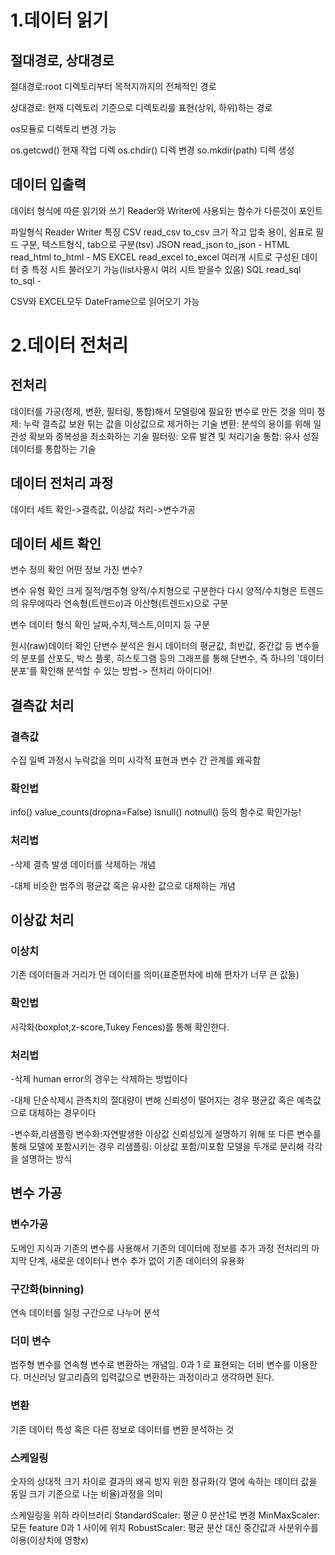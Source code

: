 # 1.데이터 읽기

## 절대경로, 상대경로
절대경로:root 디렉토리부터 목적지까지의 전체적인 경로

상대경로: 현재 디렉토리 기준으로 디렉토리를 표현(상위, 하위)하는 경로

os모듈로 디렉토리 변경 가능

os.getcwd() 현재 작업 디렉
os.chdir() 디렉 변경
so.mkdir(path) 디렉 생성

## 데이터 입출력
데이터 형식에 따른 읽기와 쓰기
Reader와 Writer에 사용되는 함수가 다른것이 포인트

파일형식 Reader       Writer     특징
CSV      read_csv     to_csv     크기 작고 압축 용이, 쉼표로 필드 구분, 텍스트형식, tab으로 구분(tsv)
JSON     read_json    to_json    -
HTML     read_html    to_html    -
MS EXCEL read_excel   to_excel   여러개 시트로 구성된 데이터 중 특정 시트 불러오기 가능(list사용시 여러 시트 받을수 있음)
SQL      read_sql     to_sql     -

CSV와 EXCEL모두 DateFrame으로 읽어오기 가능

# 2.데이터 전처리

## 전처리
데이터를 가공(정제, 변환, 필터링, 통합)해서 모델링에 필요한 변수로 만든 것을 의미
정제: 누락 결측값 보완 튀는 값을 이상값으로 제거하는 기술
변환: 분석의 용이를 위해 일관성 확보와 중복성을 최소화하는 기술
필터링: 오류 발견 및 처리기술
통합: 유사 성질 데이터를 통합하는 기술

## 데이터 전처리 과정
데이터 세트 확인->결측값, 이상값 처리->변수가공

## 데이터 세트 확인
변수 정의 확인
어떤 정보 가진 변수?

변수 유형 확인
크게 질적/범주형 양적/수치형으로 구분한다
다시 양적/수치형은 트렌드의 유무에따라 연속형(트렌드o)과 이산형(트렌드x)으로 구분

변수 데이터 형식 확인
날짜,수치,텍스트,이미지 등 구분

원시(raw)데이터 확인
단변수 분석은 원시 데이터의 평균값, 최빈값, 중간값 등 변수들의 분포를 산포도, 박스 플롯, 히스토그램 등의 그래프를 통해 단변수, 즉 하나의 '데이터 분포'를 확인해 분석할 수 있는 방법-> 전처리 아이디어!

## 결측값 처리

### 결측값
수집 일벽 과정시 누락값을 의미
시각적 표현과 변수 간 관계를 왜곡함

### 확인법
info()
value_counts(dropna=False)
isnull()
notnull()
등의 함수로 확인가능!

### 처리법

-삭제 
결측 발생 데이터를 삭제하는 개념

-대체
비슷한 범주의 평균값 혹은 유사한 값으로 대체하는 개념

## 이상값 처리

### 이상치
기존 데이터들과 거리가 먼 데이터를 의미(표준편차에 비해 편차가 너무 큰 값들)

### 확인법
시각화(boxplot,z-score,Tukey Fences)를 통해 확인한다.

### 처리법

-삭제
human error의 경우는 삭제하는 방법이다

-대체
단순삭제시 관측치의 절대량이 변해 신뢰성이 떨어지는 경우 평균값
혹은 예측값으로 대체하는 경우이다

-변수화,리샘플링
변수화:자연발생한 이상값 신뢰성있게 설명하기 위해 또 다른 변수를 통해 모델에 포함시키는 경우
리샘플링: 이상값 포함/미포함 모델을 두개로 분리해 각각을 설명하는 방식

## 변수 가공

### 변수가공
도메인 지식과 기존의 변수를 사용해서 기존의 데이터에 정보를 추가 과정
전처리의 마지막 단계, 새로운 데이터나 변수 추가 없이 기존 데이터의 유용화

### 구간화(binning)
연속 데이터를 일정 구간으로 나누어 분석

### 더미 변수
범주형 변수를 연속형 변수로 변환하는 개념임. 0과 1 로 표현되는 더비 변수를 이용한다.
머신러닝 알고리즘의 입력값으로 변환하는 과정이라고 생각하면 된다.

### 변환
기존 데이터 특성 혹은 다른 정보로 데이터를 변환 분석하는 것

### 스케일링
숫자의 상대적 크기 차이로 결과의 왜곡 방지 위한 정규화(각 열에 속하는 데이터 값을 동일 크기 기준으로 나눈 비율)과정을 의미
 
스케일링을 위하 라이브러리
StandardScaler: 평균 0 분산1로 변경
MinMaxScaler: 모든 feature 0과 1 사이에 위치
RobustScaler: 평균 분산 대신 중간값과 사분위수를 이용(이상치에 영향x)